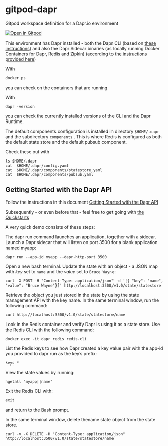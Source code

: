 # gitpod-dapr
Gitpod workspace definition for a Dapr.io environment

[![Open in Gitpod](https://gitpod.io/button/open-in-gitpod.svg)](https://gitpod.io/#https://github.com/lucasjellema/gitpod-dapr)


This environment has Dapr installed - both the Dapr CLI (based on [these instructions](https://docs.dapr.io/getting-started/install-dapr-cli/))
and also the Dapr Sidecar binaries (as locally running Docker Containers for Dapr, Redis and Zipkin) (according to [the instructions provided here](https://docs.dapr.io/getting-started/install-dapr-selfhost/))

With

``` 
docker ps
```

you can check on the containers that are running.

With 

```
dapr -version
```

you can check the currently installed versions of the CLI and the Dapr Runtime.

The default components configuration is installed in directory `$HOME/.dapr` and the subdirectory `components` . This is where Redis is configured as both the default state store and the default pubsub component.

Check these out with 
```
ls $HOME/.dapr
cat  $HOME/.dapr/config.yaml
cat  $HOME/.dapr/components/statestore.yaml
cat  $HOME/.dapr/components/pubsub.yaml 
```

## Getting Started with the Dapr API

Follow the instructions in this document [Getting Started with the Dapr API](https://docs.dapr.io/getting-started/get-started-api/)

Subsequently - or even before that - feel free to get going with [the Quickstarts](https://docs.dapr.io/getting-started/quickstarts/)


A very quick demo consists of these steps:

The dapr run command launches an application, together with a sidecar. Launch a Dapr sidecar that will listen on port 3500 for a blank application named myapp:

```
dapr run --app-id myapp --dapr-http-port 3500
```

Open a new bash terminal. Update the state with an object - a JSON map with *key* set to `name` and the *value* set to `Bruce Wayne`:

```
curl -X POST -H "Content-Type: application/json" -d '[{ "key": "name", "value": "Bruce Wayne"}]' http://localhost:3500/v1.0/state/statestore
```

Retrieve the object you just stored in the state by using the state management API with the key name. In the same terminal window, run the following command:

```
curl http://localhost:3500/v1.0/state/statestore/name 
```

Look in the Redis container and verify Dapr is using it as a state store. Use the Redis CLI with the following command:
```
docker exec -it dapr_redis redis-cli
```

List the Redis keys to see how Dapr created a key value pair with the app-id you provided to dapr run as the key’s prefix:
```
keys *
```

View the state values by running:
```
hgetall "myapp||name"
```

Exit the Redis CLI with:
```
exit
```
and return to the Bash prompt.

In the same terminal window, delete thename state object from the state store.
```
curl -v -X DELETE -H "Content-Type: application/json" http://localhost:3500/v1.0/state/statestore/name
```


